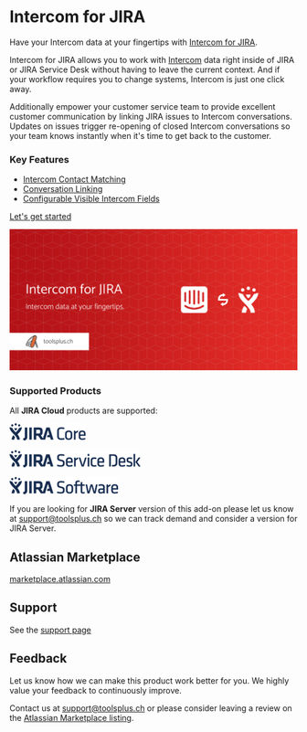 # Intercom for JIRA

Have your Intercom data at your fingertips with [Intercom for JIRA](https://marketplace.atlassian.com/plugins/io.toolsplus.atlassian.connect.jira.intercom/cloud/overview).

Intercom for JIRA allows you to work with [Intercom](https://www.intercom.com/) data right inside of JIRA or 
JIRA Service Desk without having to leave the current context. And if your workflow 
requires you to change systems, Intercom is just one click away.

Additionally empower your customer service team to provide excellent customer 
communication by linking JIRA issues to Intercom conversations. Updates on issues
trigger re-opening of closed Intercom conversations so your team knows instantly 
when it's time to get back to the customer. 

### Key Features

* [Intercom Contact Matching](IntercomIssuePanel.md#contact-matching)
* [Conversation Linking](ConversationLinking.md)
* [Configurable Visible Intercom Fields](ConfigureConnection.html#configure-visible-fields)

[Let's get started](GettingStarted.md)

![Banner](/assets/addons/intercom/Banner.jpeg) 

### Supported Products

All **JIRA Cloud** products are supported:

![JIRA Core](/assets/atlassian/products/JiraCore.png)

![JIRA Service Desk](/assets/atlassian/products/JiraServiceDesk.png)
 
![JIRA Software](/assets/atlassian/products/JiraSoftware.png)

If you are looking for **JIRA Server** version of this add-on please let us know 
at [support@toolsplus.ch](mailto:support@toolsplus.ch) so we can track demand and 
consider a version for JIRA Server.  

## Atlassian Marketplace

[marketplace.atlassian.com](https://marketplace.atlassian.com/plugins/io.toolsplus.atlassian.connect.jira.intercom/cloud/overview) 

## Support

See the [support page](/pages/support.md)

## Feedback

Let us know how we can make this product work better for you. We highly value 
your feedback to continuously improve.

Contact us at [support@toolsplus.ch](mailto:support@toolsplus.ch) or please 
consider leaving a review on the [Atlassian Marketplace listing](https://marketplace.atlassian.com/plugins/io.toolsplus.atlassian.connect.jira.intercom/cloud/reviews).

